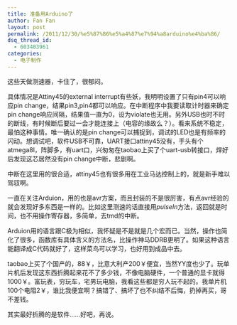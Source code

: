 ```yaml
---
title: 准备用Arduino了
author: Fan Fan
layout: post
permalink: /2011/12/30/%e5%87%86%e5%a4%87%e7%94%a8arduino%e4%ba%86/
dsq_thread_id:
  - 603403961
categories:
  - 电子制作
---
```

这些天做测速器，卡住了，很郁闷。

具体情况是Attiny45的external interrupt有些妖，我明明设置了只有pin4可以响应pin change，结果pin3,pin4都可以响应。在中断程序中我要读取计时器来确定pin change响应间隔，结果值一直为0，设为violate也无用。另外USB也时不时的断线，有时候断后要过一会才能连接上（电容的缘故么？）。看来系统不稳定，最怕这种事情。唯一确认的是pin change可以捕捉到，调试的LED也是有频率的闪动。想调试吧，软件USB不可靠，UART接口attiny45没有，手头有个atmega8l，阵脚多，有uart口，兴匆匆在taobao上买了个uart-usb转接口，焊好后发现这芯居然没有pin change中断，悲剧啊。

中断在这里用的很合适，attiny45也有很多用在工业马达控制上的，就是新手难以驾驭啊。

一直在关注Arduion，用的也是avr方案，而且封装的不是很厉害，有点avr经验的就会发现好多东西是一样的。比如这里测速的话直接用*pulseIn*方法，返回就是时间，也不用操作寄存器，多简单，去tmd的中断。

Arduion用的语言跟C极为相似，我怀疑是不是就是几个宏而已。当然，操作也简化了很多，函数库有具体含义的方法名，比操作神马DDRB更明了。如果这种语言能翻译成C代码就好了，这样菜鸟可以学习，也好用到成品中去。

taobao上买了个国产的，88￥，比意大利产200￥便宜，当然YY度也少了。玩单片机后发现这东西折腾起来花不了多少钱，不像电脑硬件，一个普通的显卡就得1000￥。富玩表，穷玩车，宅男玩电脑，我看这些都是穷人玩不起的。我单片机100个电阻2￥，谁比我便宜啊？搞错了、搞坏了也不纠结不后悔，扔掉再买，哥不差钱。

其实最好折腾的是软件&#8230;&#8230;好吧，再说。
